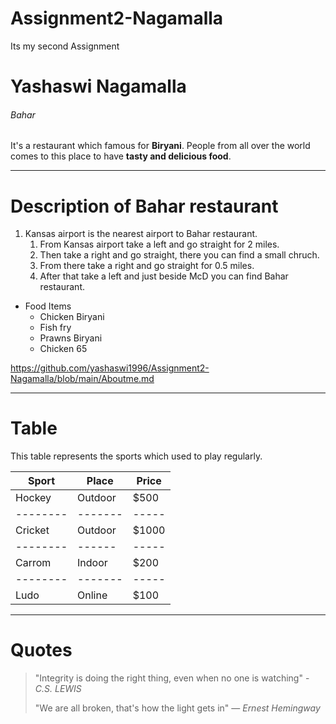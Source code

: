 # Assignment2-Nagamalla
Its my second Assignment
# Yashaswi Nagamalla
###### Bahar
It's a restaurant which famous for **Biryani**. People from all over the world comes to this place to have **tasty and delicious food**.
***
# Description of Bahar restaurant
1. Kansas airport is the nearest airport to Bahar restaurant.
    1. From Kansas airport take a left and go straight for 2 miles.
    2. Then take a right and go straight, there you can find a small chruch.
    3. From there take a right and go straight for 0.5 miles.
    4. After that take a left and just beside McD you can find Bahar restaurant.
* Food Items
    * Chicken Biryani
    * Fish fry
    * Prawns Biryani
    * Chicken 65 

<https://github.com/yashaswi1996/Assignment2-Nagamalla/blob/main/Aboutme.md>

***
# Table
This table represents the sports which used to play regularly.

|   Sport  |   Place  | Price |
| -------- |  ------  | ----- |
|  Hockey  |  Outdoor | $500  |
| -------- |  ------- | ----- |
|  Cricket |  Outdoor | $1000 |
| -------- |  ------  | ----- |
|  Carrom  |  Indoor  | $200  |
| -------- |  ------- | ----- |
|   Ludo   |  Online  | $100  |

***
# Quotes
> "Integrity is doing the right thing, even when no one is watching" - *C.S. LEWIS*
>
> "We are all broken, that's how the light gets in" — *Ernest Hemingway*